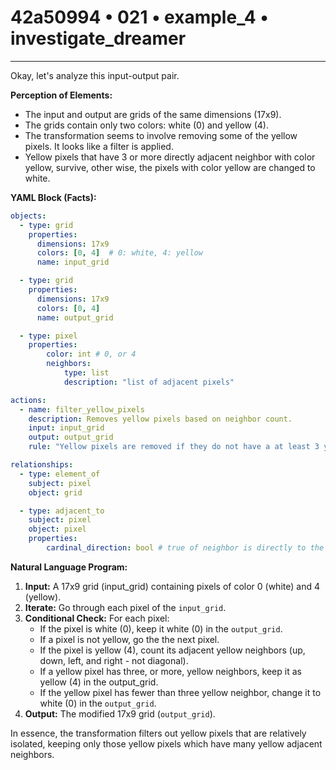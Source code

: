 # 42a50994 • 021 • example_4 • investigate_dreamer

---
Okay, let's analyze this input-output pair.

**Perception of Elements:**

*   The input and output are grids of the same dimensions (17x9).
*   The grids contain only two colors: white (0) and yellow (4).
*   The transformation seems to involve removing some of the yellow pixels. It looks like a filter is applied.
*    Yellow pixels that have 3 or more directly adjacent neighbor with color yellow, survive, other wise, the pixels with color yellow are changed to white.

**YAML Block (Facts):**



```yaml
objects:
  - type: grid
    properties:
      dimensions: 17x9
      colors: [0, 4]  # 0: white, 4: yellow
      name: input_grid

  - type: grid
    properties:
      dimensions: 17x9
      colors: [0, 4]
      name: output_grid

  - type: pixel
    properties:
        color: int # 0, or 4
        neighbors:
            type: list
            description: "list of adjacent pixels"

actions:
  - name: filter_yellow_pixels
    description: Removes yellow pixels based on neighbor count.
    input: input_grid
    output: output_grid
    rule: "Yellow pixels are removed if they do not have a at least 3 yellow adjacent neighbor (up, down, left, or right)."

relationships:
  - type: element_of
    subject: pixel
    object: grid

  - type: adjacent_to
    subject: pixel
    object: pixel
    properties:
        cardinal_direction: bool # true of neighbor is directly to the up, down, left or right.
```



**Natural Language Program:**

1.  **Input:** A 17x9 grid (input\_grid) containing pixels of color 0 (white) and 4 (yellow).
2.  **Iterate:** Go through each pixel of the `input_grid`.
3.  **Conditional Check:** For each pixel:
    *   If the pixel is white (0), keep it white (0) in the `output_grid`.
    *    If a pixel is not yellow, go the the next pixel.
    *   If the pixel is yellow (4), count its adjacent yellow neighbors (up, down, left, and right - not diagonal).
    *   If a yellow pixel has three, or more, yellow neighbors, keep it as yellow (4) in the output\_grid.
    *    If the yellow pixel has fewer than three yellow neighbor, change it to white (0) in the `output_grid`.
4.  **Output:** The modified 17x9 grid (`output_grid`).

In essence, the transformation filters out yellow pixels that are relatively isolated, keeping only those yellow pixels which have many yellow adjacent neighbors.

